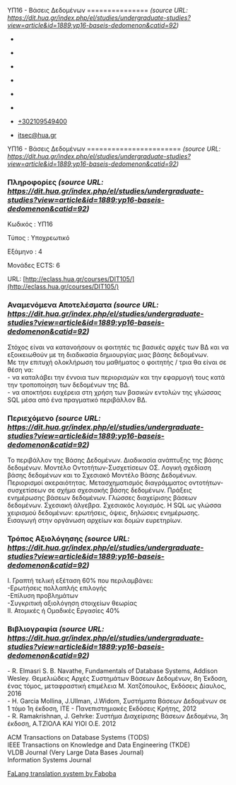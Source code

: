 ΥΠ16 - Βάσεις Δεδομένων
===============  *(source URL: https://dit.hua.gr/index.php/el/studies/undergraduate-studies?view=article&id=1889:yp16-baseis-dedomenon&catid=92)*
                              

*   [](https://www.facebook.com/ditharokopio)
*   [](https://www.youtube.com/channel/UCEHkYirpXF1nSLxDCrfDZ4A)
*   [](https://www.linkedin.com/company/77699385)
*   [](https://www.instagram.com/dithua)

*   [](https://dit.hua.gr/index.php/el/studies/undergraduate-studies)
*   [](https://dit.hua.gr/index.php/en/studies/undergraduate-studies)

*   [+302109549400](tel:+302109549400)
*   [itsec@hua.gr](mailto:itsec@hua.gr)

ΥΠ16 - Βάσεις Δεδομένων
=======================  *(source URL: https://dit.hua.gr/index.php/el/studies/undergraduate-studies?view=article&id=1889:yp16-baseis-dedomenon&catid=92)*

### Πληροφορίες  *(source URL: https://dit.hua.gr/index.php/el/studies/undergraduate-studies?view=article&id=1889:yp16-baseis-dedomenon&catid=92)*

Κωδικός : ΥΠ16

Τύπος : Υποχρεωτικό

Εξάμηνο : 4

Μονάδες ECTS: 6

URL: [http://eclass.hua.gr/courses/DIT105/](http://eclass.hua.gr/courses/DIT105/)

### Αναμενόμενα Αποτελέσματα  *(source URL: https://dit.hua.gr/index.php/el/studies/undergraduate-studies?view=article&id=1889:yp16-baseis-dedomenon&catid=92)*

Στόχος είναι να κατανοήσουν οι φοιτητές τις βασικές αρχές των ΒΔ και να εξοικειωθούν με τη διαδικασία δημιουργίας μιας βάσης δεδομένων.  
Με την επιτυχή ολοκλήρωση του μαθήματος ο φοιτητής / τρια θα είναι σε θέση να:  
\- να καταλάβει την έννοια των περιορισμών και την εφαρμογή τους κατά την τροποποίηση των δεδομένων της ΒΔ.  
\- να αποκτήσει ευχέρεια στη χρήση των βασικών εντολών της γλώσσας SQL μέσα από ένα πραγματικό περιβάλλον ΒΔ.

### Περιεχόμενο  *(source URL: https://dit.hua.gr/index.php/el/studies/undergraduate-studies?view=article&id=1889:yp16-baseis-dedomenon&catid=92)*

Το περιβάλλον της Βάσης Δεδομένων. Διαδικασία ανάπτυξης της βάσης δεδομένων. Μοντέλο Οντοτήτων-Συσχετίσεων ΟΣ. Λογική σχεδίαση βάσης δεδομένων και το Σχεσιακό Μοντέλο Βάσης Δεδομένων. Περιορισμοί ακεραιότητας. Μετασχηματισμός διαγράμματος οντοτήτων-συσχετίσεων σε σχήμα σχεσιακής βάσης δεδομένων. Πράξεις ενημέρωσης βάσεων δεδομένων. Γλώσσες διαχείρισης βάσεων δεδομένων. Σχεσιακή άλγεβρα. Σχεσιακός λογισμός. Η SQL ως γλώσσα χειρισμού δεδομένων: ερωτήσεις, όψεις, δηλώσεις ενημέρωσης. Εισαγωγή στην οργάνωση αρχείων και δομών ευρετηρίων.

### Τρόπος Αξιολόγησης  *(source URL: https://dit.hua.gr/index.php/el/studies/undergraduate-studies?view=article&id=1889:yp16-baseis-dedomenon&catid=92)*

Ι. Γραπτή τελική εξέταση 60% που περιλαμβάνει:  
\-Ερωτήσεις πολλαπλής επιλογής  
\-Επίλυση προβλημάτων  
\-Συγκριτική αξιολόγηση στοιχείων θεωρίας  
ΙΙ. Ατομικές ή Ομαδικές Εργασίες 40%

### Βιβλιογραφία  *(source URL: https://dit.hua.gr/index.php/el/studies/undergraduate-studies?view=article&id=1889:yp16-baseis-dedomenon&catid=92)*

\- R. Elmasri S. B. Navathe, Fundamentals of Database Systems, Addison Wesley. Θεμελιώδεις Αρχές Συστημάτων Βάσεων Δεδομένων, 8η Έκδοση, ένας τόμος, μεταφραστική επιμέλεια M. Χατζόπουλος, Εκδόσεις Δίαυλος, 2016  
\- H. Garcia Mollina, J.Ullman, J.Widom, Συστήματα Βάσεων Δεδομένων σε 1 τόμο 1η έκδοση, ΙΤΕ - Πανεπιστημιακές Εκδόσεις Κρήτης, 2012  
\- R. Ramakrishnan, J. Gehrke: Συστήμα Διαχείρισης Βάσεων Δεδομένω, 3η έκδοση, A.TΖΙΟΛΑ KAI YIOI O.E. 2012

ACM Transactions on Database Systems (TODS)  
IEEE Transactions on Knowledge and Data Engineering (TKDE)  
VLDB Journal (Very Large Data Bases Journal)  
Information Systems Journal

[FaLang translation system by Faboba](http://www.faboba.com/ "Faboba : Création de composantJoomla")

[](https://dit.hua.gr/index.php/el/studies/undergraduate-studies?view=article&id=1889:yp16-baseis-dedomenon&catid=92#)
